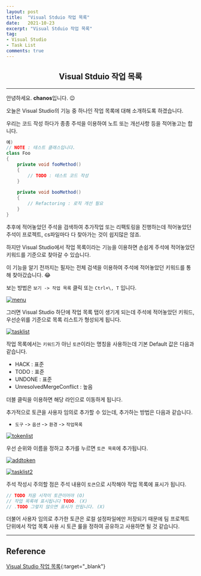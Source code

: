 ```yaml
---
layout: post
title:  "Visual Stduio 작업 목록"
date:   2021-10-23
excerpt: "Visual Stduio 작업 목록"
tag: 
- Visual Studio
- Task List
comments: true
---
```


## <center>Visual Stduio 작업 목록</center>

---

안녕하세요. <b>chanos</b>입니다. 😉

오늘은 Visual Studio의 기능 중 하나인 작업 목록에 대해 소개하도록 하겠습니다.

우리는 코드 작성 하다가 종종 주석을 이용하여 노트 또는 개선사항 등을 적어놓고는 합니다.

```c#
예)
// NOTE : 테스트 클래스입니다.
class Foo
{
    private void fooMethod()
    {
        // TODO : 테스트 코드 작성
    }
    
    private void booMethod()
    { 
        // Refactoring : 로직 개선 필요
    }
}
```

추후에 적어놓았던 주석을 검색하여 추가작업 또는 리팩토링을 진행하는데 적어놓았던 주석이 프로젝트, cs파일마다 다 찾아가는 것이 쉽지많은 않죠.

하지만 Visual Studio에서 작업 목록이라는 기능을 이용하면 손쉽게 주석에 적어놓았던 키워드를 기준으로 찾아갈 수 있습니다.

이 기능을 알기 전까지는 필자는 전체 검색을 이용하여 주석에 적어놓았던 키워드를 통해 찾아갔습니다. 😂

보는 방법은 `보기 -> 작업 목록` 클릭 또는 `Ctrl+\, T` 입니다.

<a href="{{ site.url }}/images/posts/2021-10-23/menu.png"><img src="{{ site.url }}/images/posts/2021-10-23/menu.png" alt="menu"></a> 

그러면 Visual Studio 하단에 작업 목록 탭이 생기게 되는데 주석에 적어놓았던 키워드, 우선순위를 기준으로 목록 리스트가 형성되게 됩니다.

<a href="{{ site.url }}/images/posts/2021-10-23/tasklist.png"><img src="{{ site.url }}/images/posts/2021-10-23/tasklist.png" alt="tasklist"></a> 

작업 목록에서는 `키워드`가 아닌 `토큰`이라는 명칭을 사용하는데 기본 Default 값은 다음과 같습니다.
- HACK : 표준
- TODO : 표준
- UNDONE : 표준
- UnresolvedMergeConflict : 높음

더블 클릭을 이용하면 해당 라인으로 이동하게 됩니다.

추가적으로 토큰을 사용자 임의로 추가할 수 있는데, 추가하는 방법은 다음과 같습니다.

- `도구` -> `옵션` -> `환경` -> `작업목록`

<a href="{{ site.url }}/images/posts/2021-10-23/tokenlist.png"><img src="{{ site.url }}/images/posts/2021-10-23/tokenlist.png" alt="tokenlist"></a> 

우선 순위와 이름을 정하고 추가를 누르면 `토큰 목록`에 추가됩니다.

<a href="{{ site.url }}/images/posts/2021-10-23/addtoken.png"><img src="{{ site.url }}/images/posts/2021-10-23/addtoken.png" alt="addtoken"></a> 

<a href="{{ site.url }}/images/posts/2021-10-23/tasklist2.png"><img src="{{ site.url }}/images/posts/2021-10-23/tasklist2.png" alt="tasklist2"></a> 

주석 작성시 주의할 점은 주석 내용이 `토큰`으로 시작해야 작업 목록에 표시가 됩니다.

```c#
// TODO 처음 시작이 토큰이어야 (O)
// 작업 목록에 표시됩니다 TODO. (X)
// .TODO 그렇지 않으면 표시가 안됩니다. (X)
```

더불어 사용자 임의로 추가한 토큰은 로컬 설정파일에만 저장되기 때문에 팀 프로젝트 단위에서 작업 목록 사용 시 토큰 룰을 정하여 공유하고 사용하면 될 것 같습니다.

---

## Reference

[Visual Studio 작업 목록](https://docs.microsoft.com/ko-kr/visualstudio/ide/using-the-task-list?view=vs-2019){:target="_blank"}